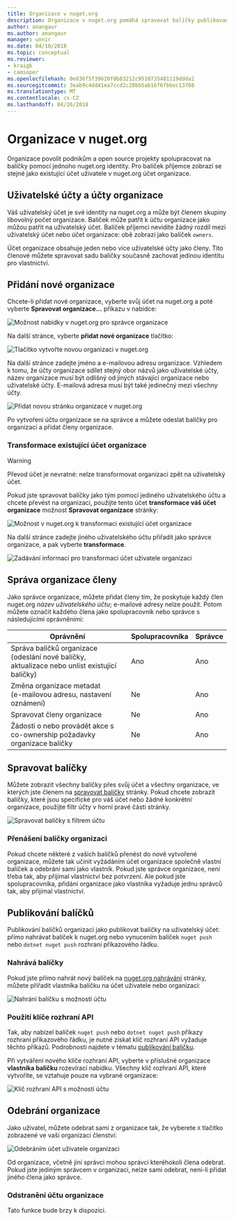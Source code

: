 ```yaml
---
title: Organizace v nuget.org
description: Organizace v nuget.org pomáhá spravovat balíčky publikovaná podle skupiny nebo v týmu, firemní prostředí.
author: anangaur
ms.author: anangaur
manager: unnir
ms.date: 04/10/2018
ms.topic: conceptual
ms.reviewer:
- kraigb
- camsoper
ms.openlocfilehash: 0e836f5f39620f0b83212c9510735481119ddda2
ms.sourcegitcommit: 3eab9c4dd41ea7ccd2c28bb5ab16f6fbbec13708
ms.translationtype: MT
ms.contentlocale: cs-CZ
ms.lasthandoff: 04/26/2018
---
```

# <a name="organization-on-nugetorg"></a>Organizace v nuget.org

Organizace povolit podnikům a open source projekty spolupracovat na balíčky pomocí jednoho nuget.org identity. Pro balíček příjemce zobrazí se stejné jako existující účet uživatele v nuget.org účet organizace.

## <a name="user-accounts-vs-organization-accounts"></a>Uživatelské účty a účty organizace

Váš uživatelský účet je své identity na nuget.org a může být členem skupiny libovolný počet organizace. Balíček může patřit k účtu organizace jako můžou patřit na uživatelský účet. Balíček příjemci nevidíte žádný rozdíl mezi uživatelský účet nebo účet organizace: obě zobrazí jako balíček `owners`.

Účet organizace obsahuje jeden nebo více uživatelské účty jako členy. Tito členové můžete spravovat sadu balíčky současně zachovat jedinou identitu pro vlastnictví.

## <a name="adding-a-new-organization"></a>Přidání nové organizace

Chcete-li přidat nové organizace, vyberte svůj účet na nuget.org a poté vyberte **Spravovat organizace...**  příkazu v nabídce:

![Možnost nabídky v nuget.org pro správce organizace](media/org-manage-option.png)

Na další stránce, vyberte **přidat nové organizace** tlačítko:

![Tlačítko vytvořte novou organizaci v nuget.org](media/org-add-new-option.png)

Na další stránce zadejte jméno a e-mailovou adresu organizace. Vzhledem k tomu, že účty organizace sdílet stejný obor názvů jako uživatelské účty, název organizace musí být odlišný od jiných stávající organizace nebo uživatelské účty. E-mailová adresa musí být také jedinečný mezi všechny účty.

![Přidat novou stránku organizace v nuget.org](media/org-add-new-page.png)

Po vytvoření účtu organizace se na správce a můžete odeslat balíčky pro organizaci a přidat členy organizace.

### <a name="transform-existing-account-to-an-organization"></a>Transformace existující účet organizace

> [!Warning]
> Převod účet je nevratné: nelze transformovat organizaci zpět na uživatelský účet.

Pokud jste spravovat balíčky jako tým pomocí jediného uživatelského účtu a chcete převést na organizaci, použijte tento účet **transformace váš účet organizace** možnost **Spravovat organizace** stránky:

![Možnost v nuget.org k transformaci existující účet organizace](media/org-transform-option.png)

Na další stránce zadejte jiného uživatelského účtu přiřadit jako správce organizace, a pak vyberte **transformace**.

![Zadávání informací pro transformaci účet uživatele organizaci](media/org-transform-page.png)

## <a name="managing-organization-members"></a>Správa organizace členy

Jako správce organizace, můžete přidat členy tím, že poskytuje každý člen nuget.org *název uživatelského účtu*; e-mailové adresy nelze použít. Potom můžete označit každého člena jako spolupracovník nebo správce s následujícími oprávněními:

| Oprávnění | Spolupracovníka | Správce |
| --- | --- | --- |
| Správa balíčků organizace<br/>(odeslání nové balíčky, aktualizace nebo unlist existující balíčky) | Ano | Ano |
| Změna organizace metadat<br/>(e-mailovou adresu, nastavení oznámení) | Ne | Ano |
| Spravovat členy organizace | Ne | Ano |
| Žádosti o nebo provádět akce s co-ownership požadavky organizace balíčky | Ne | Ano |

## <a name="managing-packages"></a>Spravovat balíčky

Můžete zobrazit všechny balíčky přes svůj účet a všechny organizace, ve kterých jste členem na [spravovat balíčky](https://www.nuget.org/account/Packages) stránky. Pokud chcete zobrazit balíčky, které jsou specifické pro váš účet nebo žádné konkrétní organizace, použijte filtr účty v horní pravé části stránky.

![Spravovat balíčky s filtrem účtu](media/org-manage-packages-option.png)

### <a name="transferring-packages-to-an-organization"></a>Přenášení balíčky organizaci
Pokud chcete některé z vašich balíčků přenést do nově vytvořené organizace, můžete tak učinit vyžádáním účet organizace společně vlastní balíček a odebrání sami jako vlastník. Pokud jste správce organizace, není třeba tak, aby přijímal vlastnictví bez potvrzení. Ale pokud jste spolupracovníka, přidání organizace jako vlastníka vyžaduje jednu správců tak, aby přijímal vlastnictví.

## <a name="publishing-packages"></a>Publikování balíčků

Publikování balíčků organizaci jako publikovat balíčky na uživatelský účet: přímo nahrávat balíček k nuget.org nebo vynucením balíček `nuget push` nebo `dotnet nuget push` rozhraní příkazového řádku.

### <a name="uploading-packages"></a>Nahrává balíčky

Pokud jste přímo nahrát nový balíček na [nuget.org nahrávání](https://www.nuget.org/packages/manage/upload) stránky, můžete přiřadit vlastníka balíčku na účet uživatele nebo organizaci:

![Nahrání balíčku s možností účtu](media/org-upload-option.png)

### <a name="using-api-keys"></a>Použití klíče rozhraní API

Tak, aby nabízel balíček `nuget push` nebo `dotnet nuget push` příkazy rozhraní příkazového řádku, je nutné získat klíč rozhraní API vyžaduje těchto příkazů. Podrobnosti najdete v tématu [publikování balíčku](https://docs.microsoft.com/en-us/nuget/quickstart/create-and-publish-a-package-using-visual-studio#publish-the-package).

Při vytváření nového klíče rozhraní API, vyberte v příslušné organizace **vlastníka balíčku** rozevírací nabídku. Všechny klíč rozhraní API, které vytvoříte, se vztahuje pouze na vybrané organizace:

![Klíč rozhraní API s možností účtu](media/org-apikey-option.png)

## <a name="removing-an-organization"></a>Odebrání organizace

Jako uživatel, můžete odebrat sami z organizace tak, že vyberete `X` tlačítko zobrazené ve vaší organizaci členství:

![Odebráním účet uživatele organizaci](media/org-remove-self-option.png)

Od organizace, včetně jiní správci mohou správci kteréhokoli člena odebrat. Pokud jste jediným správcem v organizaci, nelze sami odebrat, není-li přidat jiného člena jako správce.

### <a name="deleting-an-organization-account"></a>Odstranění účtu organizace

Tato funkce bude brzy k dispozici.
